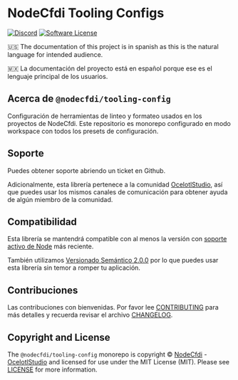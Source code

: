 # NodeCfdi Tooling Configs

[![Discord][badge-discord]][discord]
[![Software License][badge-license]][license]

:us: The documentation of this project is in spanish as this is the natural language for intended audience.

:mexico: La documentación del proyecto está en español porque ese es el lenguaje principal de los usuarios.

## Acerca de `@nodecfdi/tooling-config`

Configuración de herramientas de linteo y formateo usados en los proyectos de NodeCfdi. Este repositorio es monorepo configurado en modo workspace con todos los presets de configuración.

## Soporte

Puedes obtener soporte abriendo un ticket en Github.

Adicionalmente, esta librería pertenece a la comunidad [OcelotlStudio](https://ocelotlstudio.com), así que puedes usar los mismos canales de comunicación para obtener ayuda de algún miembro de la comunidad.

## Compatibilidad

Esta librería se mantendrá compatible con al menos la versión con
[soporte activo de Node](https://nodejs.org/es/about/releases/) más reciente.

También utilizamos [Versionado Semántico 2.0.0](https://semver.org/lang/es/) por lo que puedes usar esta librería sin temor a romper tu aplicación.

## Contribuciones

Las contribuciones con bienvenidas. Por favor lee [CONTRIBUTING][] para más detalles y recuerda revisar el archivo [CHANGELOG][].

## Copyright and License

The `@nodecfdi/tooling-config` monorepo is copyright © [NodeCfdi](https://github.com/nodecfdi) - [OcelotlStudio](https://ocelotlstudio.com) and licensed for use under the MIT License (MIT). Please see [LICENSE][] for more information.

[contributing]: https://github.com/nodecfdi/tooling-config/blob/main/CONTRIBUTING.md
[changelog]: https://github.com/nodecfdi/tooling-config/blob/main/CHANGELOG.md
[discord]: https://discord.gg/AsqX8fkW2k
[license]: https://github.com/nodecfdi/tooling-config/blob/main/LICENSE
[badge-discord]: https://img.shields.io/discord/459860554090283019?logo=discord
[badge-license]: https://img.shields.io/github/license/nodecfdi/tooling-config.svg?logo=open-source-initiative
